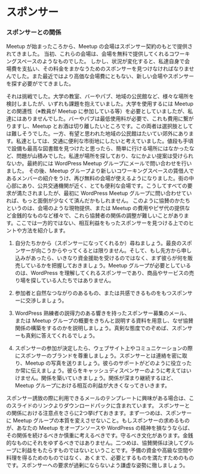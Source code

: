 <!-- # Sponsors -->
# スポンサー

<!-- ### Relationships with Sponsors -->
### スポンサーとの関係

<!-- From the earliest days of our Meetup, our venues have been provided under sponsorship agreements. Initially these were venues like co-working spaces that provided their space free of charge in exchange for us promoting them. As business changed, we found ourselves paying for the venue and having to find sponsors who would cover that cost. Recently, after even that got too expensive we have had to go looking for new venues and new sponsorship arrangements. -->
Meetup が始まったころから、Meetup の会場はスポンサー契約のもとで提供されてきました。 当初、これらの会場は、会場を無料で提供してくれるコワーキングスペースのようなものでした。 しかし、状況が変化すると、私達自身で会場費を支払い、その料金をまかなうためのスポンサーを見つけなければなりませんでした。また最近ではより高価な会場費にともない、新しい会場やスポンサーを探す必要がでてきました。

<!-- It has been a challenge. We looked at a bunch of options including university campuses, Bars and pubs, local community centres/venues. They all had their challenges. We found that university needed a connection at the venue, usually, we did not have that, and we wanted to meet at times that do not work so well for the campus. Bars and pubs often have a minimum spend if you are using their room, so it is going to cost money, and as we try to steer away from venues that provide alcohol for the meetup. They did not seem viable either. Local community centere could have been viable, but often are in regional suburbs and we were keen to be in an easily accessible, central place. We did find a local library that has fantastic facilities, and is affordable, but it was not really easy to get to… so many issues! Finally we emailed the Meetup group to let people know we were looking, and asked if they could offer any suggestions. One of our members who is a tenant at a new co-working venue introduced us. So here we are again with a free venue. Central to the city, close to public transport and really workable. All of our needs met, and we could have saved a whole lot of hassle if we had asked the group first. So, while the sponsorship arrangements may differ, either in-kind sponsorships like venue provision, or monetary sponsorships for payment of Meetup fees, or pizza, the sponsorship relationship can be a little bit tricky to navigate. Here are some tips on finding sponsorships that have a mutual benefit that is even, rather than more in favor of one party than the other. Here is how you go about looking for sponsorship. -->

それは挑戦でした。大学の教室、バーやパブ、地域の公民館など、様々な場所を検討しましたが、いずれも課題を抱えていました。大学を使用するには Meetup との関連性（※教員が Meetup に参加している等）を必要としていましたが、私達にはありませんでした。バーやパブは最低使用料が必要で、これも費用に繋がりますし、Meetup とお酒は切り離したいところです。この両者は選択肢としては難しそうでした。一方、有望と思われた地域の公民館はたいてい郊外にあります。私達としては、交通に便利な市街地にしたいと考えていました。値段も手頃で設備も最高な図書館を見つけたと思ったら、簡単に行ける場所にはなかったなど、問題が山積みでした。私達が場所を探しており、なにかよい提案は受けられないか。最終的には WordPress Meetup グループにメールで問い合わせを行いました。
その後、Meetup グループより新しいコワーキングスペースの賃借人であるメンバーの紹介をうけ、再び無料の会場が使えるようになりました。街の中心部にあり、公共交通機関が近く、とても便利な会場です。こうしてすべての要求が満たされましたが、最初に WordPress Meetup グループに問い合わせていれば、もっと面倒が少なくて済んだかもしれません。
このように協賛のかたちというのは、会場のような現物提供、または Meetup の費用やピザ代の提供など金銭的なものなど様々で、これら協賛者の関係の調整が難しいことがあります。ここでは一方的ではない、相互利益をもったスポンサーを見つける上でのヒントや方法を紹介します。

<!-- 1.  It is often better to ask. The best fit sponsors are not always going to come to you – and if they do approach you, figure out what they are selling before you blindly take their money. You need sponsors who understand WordPress, not just who want a platform for peddling their goods or services. -->
1.  自分たちかから（スポンサーになってくれるか）尋ねましょう。最良のスポンサーが向こうからやってくるとは限りません。そして、もし先方から申し込みがあったら、いきなり資金援助を受けるのではなく、まず彼らが何を販売しているかを把握しておきましょう。Meetup グループが必要としているのは、WordPress を理解してくれるスポンサーであり、商品やサービスの売り場を探している人たちではありません。
<!-- 2.  Approach sponsors with whom you have something in common or who would have a natural connection with your audience. -->
2.  参加者と自然なつながりのあるもの、または共感できるものをもつスポンサーに交渉しましょう。
<!-- 3.  Have a strong, professional sounding sponsorship email request or sales document outlining what your group is about and why you would be a strong fit for developing a sponsorship arrangement. If you look like you take it seriously, sponsors will take you seriously. -->
3.  WordPress 熟練者の説得力のある響きを持ったスポンサー募集のメール、または Meetup グループの概要をきちんと説明する資料を用意し、なぜ協賛関係の構築をするのかを説明しましょう。真剣な態度でのぞめば、スポンサーも真剣に答えてくれるでしょう。
<!-- 4.  If a sponsor decides to come on board, respect their branding on your website and in your communications about them.
5.  Keep in touch with your sponsor, send them pictures of your Meetup, keep them up to date with how they are helping you. Do not just see them as a cash dispenser. Build a relationship with them. As that relationship develops and continues, your mutual benefit grows with your group. -->
4.  スポンサーの参加が決定したら、ウェブサイト上やコミュニケーションの際にスポンサーのブランドを尊重しましょう。スポンサーとは連絡を密に取り、Meetup の写真を送りましょう。彼らのサポートがどのように役立ったか常に伝えましょう。彼らをキャッシュディスペンサーのように考えてはいけません。関係を築いていきましょう。関係が深まり継続するほど、Meetup グループにおける相互の利益が大きくなってきいきます。

<!-- If you are interested in a template for the kind of email that is useful for approaching sponsors, it too is available in the download pack from the link on this slide. Two more words of caution about sponsorship. First, do not let sponsorship change the nature of your group. If the things a sponsor wants from you start to look like they are making your Meetup feel less like an Open Source and WordPress meetup, think very carefully about continuing. You have a culture to preserve. Do not let money get in the way of that. Second, sponsorship is not about making a profit for your group. It is not about storing up resources, and it is not about providing high end, fancy spaces or food – it is simply about having your needs met. Try and keep your needs modest so that your sponsorship needs are not exorbitant. -->
スポンサー誘致の際に利用できるメールのテンプレートに興味がある場合は、このスライドのリンクよりダウンロードパックに含まれています。
スポンサーとの関係における注意点をさらに2つ挙げておきます。まず一つめは、スポンサーに Meetup グループの本質を変えさせないこと。もしスポンサーの求めるものが、あなたの Meetup をオープンソースや WordPress の精神を損なうならば、その関係を続けるべきか慎重に考えるべきです。守るべき文化があります。金銭的なものにそれをゆずるべきではありません。二つめは、協賛関係は決してグループに利益をもたらすものではないということです。予備の資金や高級な空間や料理を得るためのものではなく、あくまで、必要とするものを満たすためのものです。スポンサーへの要求が過剰にならないよう謙虚な姿勢に徹しましょう。
